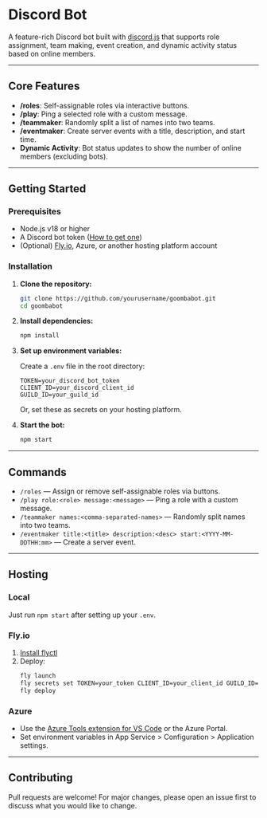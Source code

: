 # Discord Bot

A feature-rich Discord bot built with [discord.js](https://discord.js.org/) that supports role assignment, team making, event creation, and dynamic activity status based on online members.

---

## Core Features

- **/roles**: Self-assignable roles via interactive buttons.
- **/play**: Ping a selected role with a custom message.
- **/teammaker**: Randomly split a list of names into two teams.
- **/eventmaker**: Create server events with a title, description, and start time.
- **Dynamic Activity**: Bot status updates to show the number of online members (excluding bots).

---

## Getting Started

### Prerequisites

- Node.js v18 or higher
- A Discord bot token ([How to get one](https://discord.com/developers/applications))
- (Optional) [Fly.io](https://fly.io/), Azure, or another hosting platform account

### Installation

1. **Clone the repository:**
   ```sh
   git clone https://github.com/yourusername/goombabot.git
   cd goombabot
   ```

2. **Install dependencies:**
   ```sh
   npm install
   ```

3. **Set up environment variables:**

   Create a `.env` file in the root directory:
   ```
   TOKEN=your_discord_bot_token
   CLIENT_ID=your_discord_client_id
   GUILD_ID=your_guild_id
   ```

   Or, set these as secrets on your hosting platform.

4. **Start the bot:**
   ```sh
   npm start
   ```

---

## Commands

- `/roles` — Assign or remove self-assignable roles via buttons.
- `/play role:<role> message:<message>` — Ping a role with a custom message.
- `/teammaker names:<comma-separated-names>` — Randomly split names into two teams.
- `/eventmaker title:<title> description:<desc> start:<YYYY-MM-DDTHH:mm>` — Create a server event.

---

## Hosting

### Local

Just run `npm start` after setting up your `.env`.

### Fly.io

1. [Install flyctl](https://fly.io/docs/hands-on/install-flyctl/)
2. Deploy:
   ```sh
   fly launch
   fly secrets set TOKEN=your_token CLIENT_ID=your_client_id GUILD_ID=your_guild_id
   fly deploy
   ```

### Azure

- Use the [Azure Tools extension for VS Code](https://marketplace.visualstudio.com/items?itemName=ms-vscode.vscode-node-azure-pack) or the Azure Portal.
- Set environment variables in App Service > Configuration > Application settings.

---

## Contributing

Pull requests are welcome! For major changes, please open an issue first to discuss what you would like to change.
